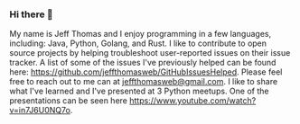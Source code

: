 ### Hi there 👋

My name is Jeff Thomas and I enjoy programming in a few languages, including: Java, Python, Golang, and Rust. I like to contribute to open source projects by helping troubleshoot user-reported issues on their issue tracker. A list of some of the issues I've previously helped can be found here: https://github.com/jeffthomasweb/GitHubIssuesHelped. Please feel free to reach out to me can at jeffthomasweb@gmail.com. I like to share what I've learned and I've presented at 3 Python meetups.  One of the presentations can be seen here https://www.youtube.com/watch?v=in7J6U0NQ7o.



